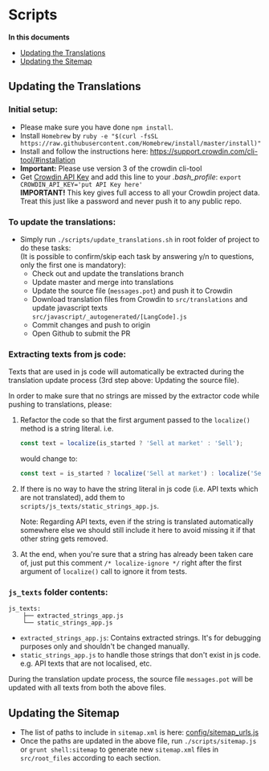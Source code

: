 # Scripts

**In this documents**

- [Updating the Translations](#updating-the-translations)
- [Updating the Sitemap](#updating-the-sitemap)

## Updating the Translations

### Initial setup:

- Please make sure you have done `npm install`.
- Install `Homebrew` by `ruby -e "$(curl -fsSL https://raw.githubusercontent.com/Homebrew/install/master/install)"`
- Install and follow the instructions here: https://support.crowdin.com/cli-tool/#installation
- **Important:** Please use version 3 of the crowdin cli-tool
- Get [Crowdin API Key](https://crowdin.com/project/binary-static/settings#api) and add this line to your _.bash_profile_: `export CROWDIN_API_KEY='put API Key here'`<br/>
  **IMPORTANT!** This key gives full access to all your Crowdin project data. Treat this just like a password and never push it to any public repo.

### To update the translations:

- Simply run `./scripts/update_translations.sh` in root folder of project to do these tasks:<br/>
  (It is possible to confirm/skip each task by answering y/n to questions, only the first one is mandatory):
  - Check out and update the translations branch
  - Update master and merge into translations
  - Update the source file (`messages.pot`) and push it to Crowdin
  - Download translation files from Crowdin to `src/translations` and update javascript texts `src/javascript/_autogenerated/[LangCode].js`
  - Commit changes and push to origin
  - Open Github to submit the PR

### Extracting texts from js code:

Texts that are used in js code will automatically be extracted during the translation update process (3rd step above: Updating the source file).

In order to make sure that no strings are missed by the extractor code while pushing to translations, please:

1. Refactor the code so that the first argument passed to the `localize()` method is a string literal.
   i.e.
   ```js
   const text = localize(is_started ? 'Sell at market' : 'Sell');
   ```
   would change to:
   ```js
   const text = is_started ? localize('Sell at market') : localize('Sell');
   ```
2. If there is no way to have the string literal in js code (i.e. API texts which are not translated), add them to `scripts/js_texts/static_strings_app.js`.

   Note: Regarding API texts, even if the string is translated automatically somewhere else we should still include it here to avoid missing it if that other string gets removed.

3. At the end, when you're sure that a string has already been taken care of, just put this comment `/* localize-ignore */` right after the first argument of `localize()` call to ignore it from tests.

### `js_texts` folder contents:

```
js_texts:
    ├── extracted_strings_app.js
    └── static_strings_app.js
```

- `extracted_strings_app.js`: Contains extracted strings. It's for debugging purposes only and shouldn't be changed manually.
- `static_strings_app.js` to handle those strings that don't exist in js code. e.g. API texts that are not localised, etc.

During the translation update process, the source file `messages.pot` will be updated with all texts from both the above files.

## Updating the Sitemap

- The list of paths to include in `sitemap.xml` is here: [config/sitemap_urls.js](config/sitemap_urls.js)
- Once the paths are updated in the above file, run `./scripts/sitemap.js` or `grunt shell:sitemap` to generate new `sitemap.xml` files in `src/root_files` according to each section.
